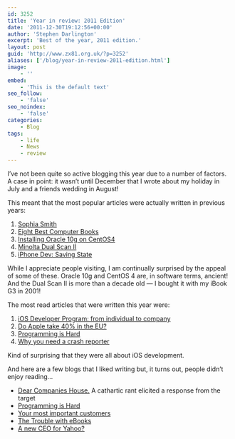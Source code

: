 ```yaml
---
id: 3252
title: 'Year in review: 2011 Edition'
date: '2011-12-30T19:12:56+00:00'
author: 'Stephen Darlington'
excerpt: 'Best of the year, 2011 edition.'
layout: post
guid: 'http://www.zx81.org.uk/?p=3252'
aliases: ['/blog/year-in-review-2011-edition.html']
image:
    - ''
embed:
    - 'This is the default text'
seo_follow:
    - 'false'
seo_noindex:
    - 'false'
categories:
    - Blog
tags:
    - life
    - News
    - review
---
```


I’ve not been quite so active blogging this year due to a number of factors. A case in point: it wasn’t until December that I wrote about my holiday in July and a friends wedding in August!

This meant that the most popular articles were actually written in previous years:

1. [Sophia Smith](http://www.zx81.org.uk/photography/sophia-smith.html)
2. [Eight Best Computer Books](http://www.zx81.org.uk/computing/opinion/eight-best-computer-books.html)
3. [Installing Oracle 10g on CentOS4](http://www.zx81.org.uk/computing/oracle/oracle-howto/installing-oracle-10g-express-edition-on-centos-4.html)
4. [Minolta Dual Scan II](http://www.zx81.org.uk/computing/opinion/dualscanii.html)
5. [iPhone Dev: Saving State](http://www.zx81.org.uk/computing/software/iphone-dev-saving-state.html)

While I appreciate people visiting, I am continually surprised by the appeal of some of these. Oracle 10g and CentOS 4 are, in software terms, ancient! And the Dual Scan II is more than a decade old — I bought it with my iBook G3 in 2001!

The most read articles that were written this year were:

1. [iOS Developer Program: from individual to company](http://www.zx81.org.uk/computing/opinion/ios-developer-program-from-individual-to-company.html)
2. [Do Apple take 40% in the EU?](http://www.zx81.org.uk/computing/opinion/do-apple-take-40-in-the-eu.html)
3. [Programming is Hard](http://www.zx81.org.uk/computing/opinion/programming-is-hard.html)
4. [Why you need a crash reporter](http://www.zx81.org.uk/computing/opinion/why-you-need-a-crash-reporter.html)

Kind of surprising that they were all about iOS development.

And here are a few blogs that I liked writing but, it turns out, people didn’t enjoy reading…

- [Dear Companies House.](http://www.zx81.org.uk/blog/dear-companies-house.html) A cathartic rant elicited a response from the target
- [Programming is Hard](http://www.zx81.org.uk/computing/opinion/programming-is-hard.html)
- [Your most important customers](http://www.zx81.org.uk/computing/opinion/your-most-important-customers.html)
- [The Trouble with eBooks](http://www.zx81.org.uk/computing/opinion/the-trouble-with-ebooks.html)
- [A new CEO for Yahoo?](http://www.zx81.org.uk/computing/opinion/a-new-ceo-for-yahoo.html)